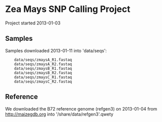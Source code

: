 # Zea Mays SNP Calling Project
Project started 2013-01-03

## Samples
Samples downloaded 2013-01-11 into 'data/seqs':

		data/seqs/zmaysA_R1.fastaq
		data/seqs/zmaysA_R2.fastaq
		data/seqs/zmaysB_R1.fastaq
		data/seqs/zmaysB_R2.fastaq
		data/seqs/zmaysC_R1.fastaq
		data/seqs/zmaysC_R2.fastaq

## Reference
We downloaded the B72 reference genome (refgen3) on 2013-01-04 from http://maizegdb.org into '/share/data/refgen3'.qwety

